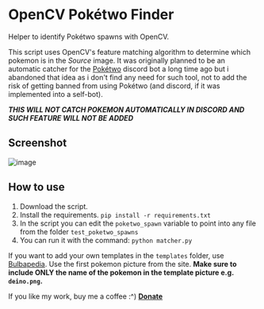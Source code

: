 # OpenCV Pokétwo Finder

Helper to identify Pokétwo spawns with OpenCV.

This script uses OpenCV's feature matching algorithm to determine which pokemon is in the *Source* image. It was originally planned to be an automatic catcher for the [Pokétwo](https://poketwo.net/) discord bot a long time ago but i abandoned that idea as i don't find any need for such tool, not to add the risk of getting banned from using Pokétwo (and discord, if it was implemented into a self-bot).

***THIS WILL NOT CATCH POKEMON AUTOMATICALLY IN DISCORD AND SUCH FEATURE WILL NOT BE ADDED***

## Screenshot

![image](https://github.com/Bonkeyzz/opencv_poketwofinder/assets/23555978/c53d2e85-fd3e-4d0a-bdf7-9aeb59483a1a)

## How to use

1. Download the script.
2. Install the requirements. `pip install -r requirements.txt`
3. In the script you can edit the `poketwo_spawn` variable to point into any file from the folder `test_poketwo_spawns`
4. You can run it with the command: `python matcher.py`

If you want to add your own templates in the `templates` folder, use [Bulbapedia](https://bulbapedia.bulbagarden.net/). Use the first pokemon picture from the site.
**Make sure to include ONLY the name of the pokemon in the template picture e.g. `deino.png`.**


If you like my work, buy me a coffee :^) **[Donate](https://ko-fi.com/bonkeyzz)**
